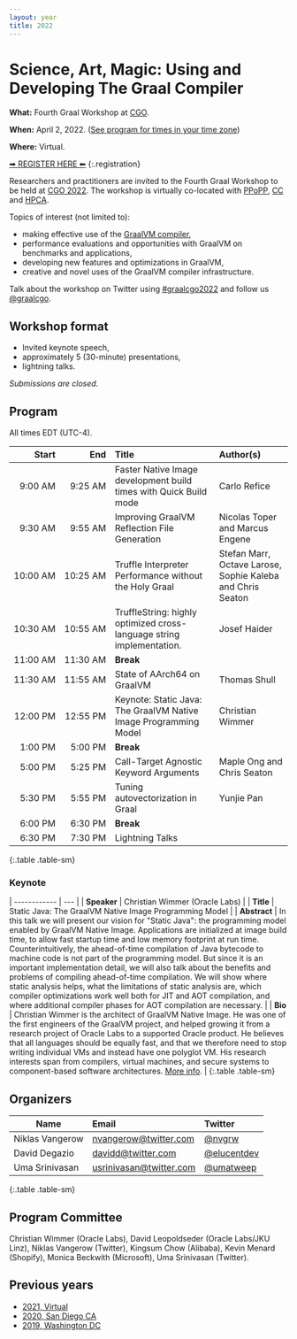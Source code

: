 ```yaml
---
layout: year
title: 2022
---
```


# Science, Art, Magic: Using and Developing The Graal Compiler

**What:** Fourth Graal Workshop at [CGO](https://www.cgo.org).

**When:** April 2, 2022. ([See program for times in your time zone](https://conf.researchr.org/program/cgo-2022/program-cgo-2022))

**Where:** Virtual.

<style>
  .registration {
    text-decoration: underline;
    font-size: 3vw;
    text-align: center;
  }
</style>

[&#x27A1; REGISTER HERE &#x2B05;](https://conf.researchr.org/attending/cgo-2022/registration)
{:.registration}

Researchers and practitioners are invited to the Fourth Graal Workshop to be held at [CGO 2022](https://conf.researchr.org/home/cgo-2022). The workshop is virtually co-located with [PPoPP](https://conf.researchr.org/home/PPoPP-2022), [CC](https://conf.researchr.org/home/CC-2022) and [HPCA](https://hpca-conf.org/2022/).

Topics of interest (not limited to):
- making effective use of the [GraalVM compiler](https://github.com/oracle/graal),
- performance evaluations and opportunities with GraalVM on benchmarks and applications,
- developing new features and optimizations in GraalVM,
- creative and novel uses of the GraalVM compiler infrastructure.

Talk about the workshop on Twitter using [#graalcgo2022](https://twitter.com/search?q=%23graalcgo2022) and follow us [@graalcgo](https://twitter.com/graalcgo).

## Workshop format
- Invited keynote speech,
- approximately 5 (30-minute) presentations,
- lightning talks.

*Submissions are closed.*

## Program

All times EDT (UTC-4).

| Start         | End           | Title                                                                 | Author(s)                                                  |
| ------------: | ------------: | :-------------------------------------------------------------------- | :--------------------------------------------------------- |
|  9:00&nbsp;AM | 9:25&nbsp;AM  | Faster Native Image development build times with Quick Build mode     | Carlo Refice                                               |
|  9:30&nbsp;AM | 9:55&nbsp;AM  | Improving GraalVM Reflection File Generation                          | Nicolas Toper and Marcus Engene                            |
| 10:00&nbsp;AM | 10:25&nbsp;AM | Truffle Interpreter Performance without the Holy Graal                | Stefan Marr, Octave Larose, Sophie Kaleba and Chris Seaton |
| 10:30&nbsp;AM | 10:55&nbsp;AM | TruffleString: highly optimized cross-language string implementation. | Josef Haider                                               |
| 11:00&nbsp;AM | 11:30&nbsp;AM | **Break**                                                             |                                                            |
| 11:30&nbsp;AM | 11:55&nbsp;AM | State of AArch64 on GraalVM                                           | Thomas Shull                                               |
| 12:00&nbsp;PM | 12:55&nbsp;PM | Keynote: Static Java: The GraalVM Native Image Programming Model      | Christian Wimmer                                           |
| 1:00&nbsp;PM  | 5:00&nbsp;PM  | **Break**                                                             |                                                            |
| 5:00&nbsp;PM  | 5:25&nbsp;PM  | Call-Target Agnostic Keyword Arguments                                | Maple Ong and Chris Seaton                                 |
| 5:30&nbsp;PM  | 5:55&nbsp;PM  | Tuning autovectorization in Graal                                     | Yunjie Pan                                                 |
| 6:00&nbsp;PM  | 6:30&nbsp;PM  | **Break**                                                             |                                                            |
| 6:30&nbsp;PM  | 7:30&nbsp;PM  | Lightning Talks                                                       |                                                            |
{:.table .table-sm}

### Keynote

| ------------ | --- |
| **Speaker**  | Christian Wimmer (Oracle Labs) |
| **Title**    | Static Java: The GraalVM Native Image Programming Model |
| **Abstract** | In this talk we will present our vision for "Static Java": the programming model enabled by GraalVM Native Image. Applications are initialized at image build time, to allow fast startup time and low memory footprint at run time. Counterintuitively, the ahead-of-time compilation of Java bytecode to machine code is not part of the programming model. But since it is an important implementation detail, we will also talk about the benefits and problems of compiling ahead-of-time compilation. We will show where static analysis helps, what the limitations of static analysis are, which compiler optimizations work well both for JIT and AOT compilation, and where additional compiler phases for AOT compilation are necessary. |
| **Bio**      | Christian Wimmer is the architect of GraalVM Native Image. He was one of the first engineers of the GraalVM project, and helped growing it from a research project of Oracle Labs to a supported Oracle product. He believes that all languages should be equally fast, and that we therefore need to stop writing individual VMs and instead have one polyglot VM. His research interests span from compilers, virtual machines, and secure systems to component-based software architectures. [More info](https://conf.researchr.org/profile/cgo-2022/christianwimmer). |
{:.table .table-sm}

## Organizers

| Name            | Email                                                     | Twitter                                         |
| --------------- | :-------------------------------------------------------- | :---------------------------------------------- |
| Niklas Vangerow | [nvangerow@twitter.com](mailto:nvangerow@twitter.com)     | [@nvgrw](https://twitter.com/nvgrw)             |
| David Degazio   | [davidd@twitter.com](mailto:davidd@twitter.com)           | [@elucentdev](https://twitter.com/elucentdev)   |
| Uma Srinivasan  | [usrinivasan@twitter.com](mailto:usrinivasan@twitter.com) | [@umatweep](https://twitter.com/umatweep)       |
{:.table .table-sm}

## Program Committee

Christian Wimmer (Oracle Labs), David Leopoldseder (Oracle Labs/JKU Linz), Niklas Vangerow (Twitter),
Kingsum Chow (Alibaba), Kevin Menard (Shopify), Monica Beckwith (Microsoft), Uma Srinivasan (Twitter).

## Previous years

* [2021, Virtual](../2021/)
* [2020, San Diego CA](../2020/)
* [2019, Washington DC](../2019/)
